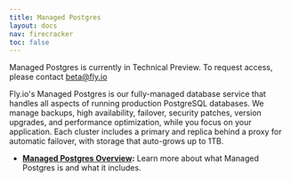 ```yaml
---
title: Managed Postgres
layout: docs
nav: firecracker
toc: false
---
```


<div class="important icon">Managed Postgres is currently in Technical Preview. To request access, please contact <a href="mailto:beta@Fly.io">beta@fly.io</a></div>

Fly.io's Managed Postgres is our fully-managed database service that handles all aspects of running production PostgreSQL databases. We manage backups, high availability, failover, security patches, version upgrades, and performance optimization, while you focus on your application. Each cluster includes a primary and replica behind a proxy for automatic failover, with storage that auto-grows up to 1TB.

- **[Managed Postgres Overview](/docs/mpg/overview/):** Learn more about what Managed Postgres is and what it includes.